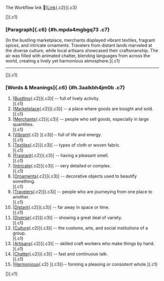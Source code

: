 The Workflow link
👏[[Link](https://www.google.com/url?q=http://www.google.com&sa=D&source=editors&ust=1756595868146475&usg=AOvVaw1-BWh3wOHyH19pyS5fnE9B){.c2}]{.c3}

[]{.c1}

### [Paragraph]{.c6} {#h.mpda4mgbgq73 .c7}

[In the bustling marketplace, merchants displayed vibrant textiles,
fragrant spices, and intricate ornaments. Travelers from distant lands
marveled at the diverse culture, while local artisans showcased their
craftsmanship. The air was filled with animated chatter, blending
languages from across the world, creating a lively yet harmonious
atmosphere.]{.c1}

------------------------------------------------------------------------

[]{.c1}

### [Words & Meanings]{.c6} {#h.3aalkbh4jm0b .c7}

1.  [[Bustling](https://www.google.com/url?q=http://www.google.com&sa=D&source=editors&ust=1756595868147672&usg=AOvVaw0yEJlIcmgjZ2EfxjZ5qt7G){.c2}]{.c3}[ --
    full of lively activity.\
    ]{.c1}
2.  [[Marketplace](https://www.google.com/url?q=http://www.google.com&sa=D&source=editors&ust=1756595868147910&usg=AOvVaw2fo5TSWbp6ZBI8K9wWp_hX){.c2}]{.c3}[ --
    a place where goods are bought and sold.\
    ]{.c1}
3.  [[Merchants](https://www.google.com/url?q=http://www.google.com&sa=D&source=editors&ust=1756595868148122&usg=AOvVaw1lef-z_J_Hqtgx4GmeqBmS){.c2}]{.c3}[ --
    people who sell goods, especially in large quantities.\
    ]{.c1}
4.  [[Vibrant](https://www.google.com/url?q=http://www.google.com&sa=D&source=editors&ust=1756595868148402&usg=AOvVaw0PXNr01Iw6z5iuFwi8-JlR){.c2}
    ]{.c3}[-- full of life and energy.\
    ]{.c1}
5.  [[Textiles](https://www.google.com/url?q=http://www.google.com&sa=D&source=editors&ust=1756595868148568&usg=AOvVaw3swvmN8l647CGbycCmE1jY){.c2}]{.c3}[ --
    types of cloth or woven fabric.\
    ]{.c1}
6.  [[Fragrant](https://www.google.com/url?q=http://www.google.com&sa=D&source=editors&ust=1756595868148742&usg=AOvVaw2IAzoW6S9gRMCadhWYCdte){.c2}]{.c3}[ --
    having a pleasant smell.\
    ]{.c1}
7.  [[Intricate](https://www.google.com/url?q=http://www.google.com&sa=D&source=editors&ust=1756595868148900&usg=AOvVaw2mZDIH-clbPOO99sZ_yt_D){.c2}]{.c3}[ --
    very detailed or complex.\
    ]{.c1}
8.  [[Ornaments](https://www.google.com/url?q=http://www.google.com&sa=D&source=editors&ust=1756595868149087&usg=AOvVaw3WILmUzCM9OjuSBly62zuJ){.c2}]{.c3}[ --
    decorative objects used to beautify something.\
    ]{.c1}
9.  [[Travelers](https://www.google.com/url?q=http://www.google.com&sa=D&source=editors&ust=1756595868149350&usg=AOvVaw2_NSwKx1-_npg7YhDKapFe){.c2}]{.c3}[ --
    people who are journeying from one place to another.\
    ]{.c1}
10. [[Distant](https://www.google.com/url?q=http://www.google.com&sa=D&source=editors&ust=1756595868149601&usg=AOvVaw1Xs63mP7OOHD7DI_w9bHmr){.c2}]{.c3}[ --
    far away in space or time.\
    ]{.c1}
11. [[Diverse](https://www.google.com/url?q=http://www.google.com&sa=D&source=editors&ust=1756595868149813&usg=AOvVaw1d-c2d3e9xX2UbEfOUHD-I){.c2}]{.c3}[ --
    showing a great deal of variety.\
    ]{.c1}
12. [[Culture](https://www.google.com/url?q=http://www.google.com&sa=D&source=editors&ust=1756595868150049&usg=AOvVaw1ZesRD7s95v8w2bpQEDmRX){.c2}]{.c3}[ --
    the customs, arts, and social institutions of a group.\
    ]{.c1}
13. [[Artisans](https://www.google.com/url?q=http://www.google.com&sa=D&source=editors&ust=1756595868150356&usg=AOvVaw3qrtXb6T25xKn8241lEF2R){.c2}]{.c3}[ --
    skilled craft workers who make things by hand.\
    ]{.c1}
14. [[Chatter](https://www.google.com/url?q=http://www.google.com&sa=D&source=editors&ust=1756595868150603&usg=AOvVaw2cI7EQ_W-n75Woy4ayzOUc){.c2}]{.c3}[ --
    fast and continuous talk.\
    ]{.c1}
15. [[Harmonious](https://www.google.com/url?q=http://www.google.com&sa=D&source=editors&ust=1756595868150805&usg=AOvVaw0HdLJwMOj33IaR0kP56W5G){.c2}
    ]{.c3}[-- forming a pleasing or consistent whole.]{.c1}

[]{.c1}
